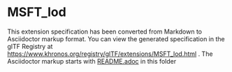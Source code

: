 <!--
Copyright 2022 The Khronos Group Inc.
SPDX-License-Identifier: LicenseRef-KhronosSpecCopyright
-->

# MSFT_lod

This extension specification has been converted from Markdown to Asciidoctor markup format.
You can view the generated specification in the glTF Registry at
https://www.khronos.org/registry/glTF/extensions/MSFT_lod.html .
The Asciidoctor markup starts with [README.adoc](README.adoc) in this folder
